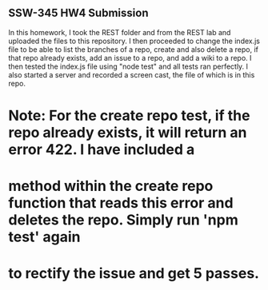 ## SSW-345 HW4 Submission

In this homework, I took the REST folder and from the REST lab and uploaded the files to this repository. I then
proceeded to change the index.js file to be able to list the branches of a repo, create and also delete a repo,
if that repo already exists, add an issue to a repo, and add a wiki to a repo. I then tested the index.js file
using "node test" and all tests ran perfectly. I also started a server and recorded a screen cast, the file of 
which is in this repo.


# Note: For the create repo test, if the repo already exists, it will return an error 422. I have included a
# method within the create repo function that reads this error and deletes the repo. Simply run 'npm test' again
# to rectify the issue and get 5 passes.